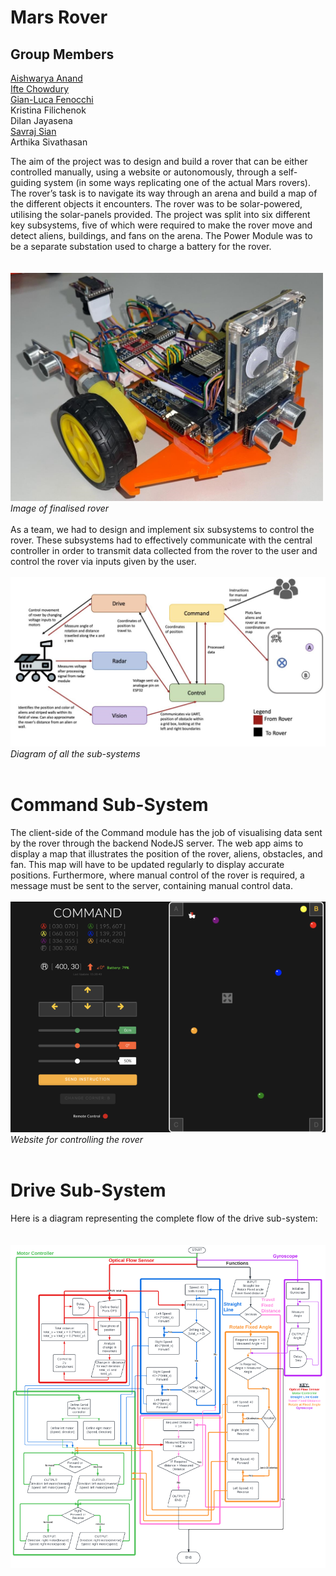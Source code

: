# Mars Rover

## Group Members
[Aishwarya Anand](https://github.com/aa2620)  
[Ifte Chowdury](https://github.com/ifte-c)  
[Gian-Luca Fenocchi](https://github.com/spacebod)  
Kristina Filichenok  
Dilan Jayasena  
[Savraj Sian](https://github.com/SavrajSian)  
Arthika Sivathasan





The aim of the project was to design and build a rover that can be either controlled manually, using a 
website or autonomously, through a self-guiding system (in some ways replicating one of the actual 
Mars rovers). The rover’s task is to navigate its way through an arena and build a map of the different 
objects it encounters. The rover was to be solar-powered, utilising the solar-panels provided. The 
project was split into six different key subsystems, five of which were required to make the rover 
move and detect aliens, buildings, and fans on the arena. The Power Module was to be a separate 
substation used to charge a battery for the rover.  
<br/>
<br/>
<img src="Images/roverImg.jpg" width=500>  
<em>Image of finalised rover</em>
<br/>
<br/>
As a team, we had to design and implement six subsystems to control the rover. These subsystems had 
to effectively communicate with the central controller in order to transmit data collected from the rover 
to the user and control the rover via inputs given by the user.
<br/>
<br/>
<img src="Images/modules.jpg">
<em>Diagram of all the sub-systems</em>
<br/>
<br/>
# Command Sub-System
The client-side of the Command module has the job of visualising data sent by the rover through the 
backend NodeJS server. The web app aims to display a map that illustrates the position of the rover, 
aliens, obstacles, and fan. This map will have to be 
updated regularly to display accurate positions. 
Furthermore, where manual control of the rover is 
required, a message must be sent to the server, 
containing manual control data.
<br/>
<br/>
<img src="Images/CommandImg.png">  
<em>Website for controlling the rover</em>
<br/>
<br/>
# Drive Sub-System
Here is a diagram representing the complete flow of the drive sub-system:  
<br/>
<br/>
<img src="Images/flowDiagram.png">  
<br/>
<br/>
